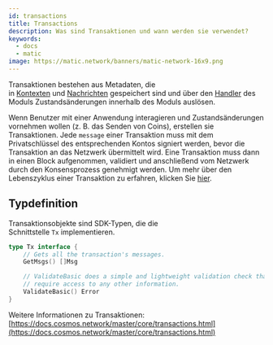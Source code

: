 ```yaml
---
id: transactions
title: Transactions
description: Was sind Transaktionen und wann werden sie verwendet?
keywords:
  - docs
  - matic
image: https://matic.network/banners/matic-network-16x9.png
---
```


Transaktionen bestehen aus Metadaten, die in [Kontexten](https://docs.cosmos.network/master/core/context.html) und [Nachrichten](https://docs.cosmos.network/master/building-modules/messages-and-queries.html) gespeichert sind und über den [Handler](https://docs.cosmos.network/master/building-modules/handler.html) des Moduls Zustandsänderungen innerhalb des Moduls auslösen.

Wenn Benutzer mit einer Anwendung interagieren und Zustandsänderungen vornehmen wollen (z. B. das Senden von Coins), erstellen sie Transaktionen. Jede `message` einer Transaktion muss mit dem Privatschlüssel des entsprechenden Kontos signiert werden, bevor die Transaktion an das Netzwerk übermittelt wird. Eine Transaktion muss dann in einen Block aufgenommen, validiert und anschließend vom Netzwerk durch den Konsensprozess genehmigt werden. Um mehr über den Lebenszyklus einer Transaktion zu erfahren, klicken Sie [hier](https://docs.cosmos.network/master/basics/tx-lifecycle.html).

## **Typdefinition**

Transaktionsobjekte sind SDK-Typen, die die Schnittstelle `Tx` implementieren.

```go
type Tx interface {
	// Gets all the transaction's messages.
	GetMsgs() []Msg

	// ValidateBasic does a simple and lightweight validation check that doesn't
	// require access to any other information.
	ValidateBasic() Error
}
```

Weitere Informationen zu Transaktionen: [https://docs.cosmos.network/master/core/transactions.html](https://docs.cosmos.network/master/core/transactions.html)